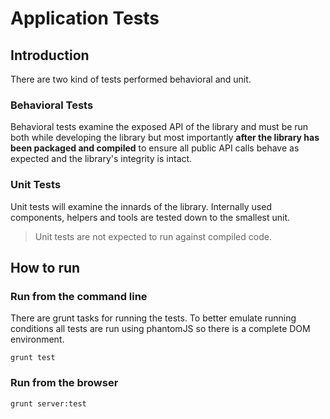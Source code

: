 # Application Tests

## Introduction
There are two kind of tests performed behavioral and unit.

### Behavioral Tests
Behavioral tests examine the exposed API of the library and must be run both while developing the library but most importantly **after the library has been packaged and compiled** to ensure all public API calls behave as expected and the library's integrity is intact.

### Unit Tests
Unit tests will examine the innards of the library. Internally used components, helpers and tools are tested down to the smallest unit.

> Unit tests are not expected to run against compiled code.


## How to run

### Run from the command line

There are grunt tasks for running the tests. To better emulate running conditions all tests are run using phantomJS so there is a complete DOM environment.

```shell
grunt test
```

### Run from the browser

```shell
grunt server:test
```
